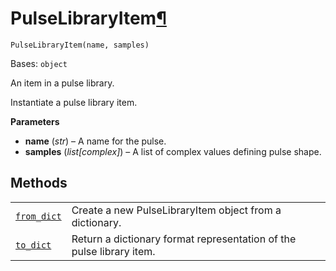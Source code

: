 # PulseLibraryItem[¶](#pulselibraryitem "Permalink to this headline")

<span id="undefined" />

`PulseLibraryItem(name, samples)`

Bases: `object`

An item in a pulse library.

Instantiate a pulse library item.

**Parameters**

*   **name** (*str*) – A name for the pulse.
*   **samples** (*list\[complex]*) – A list of complex values defining pulse shape.

## Methods

|                                                                                                                                       |                                                                      |
| ------------------------------------------------------------------------------------------------------------------------------------- | -------------------------------------------------------------------- |
| [`from_dict`](qiskit.qobj.PulseLibraryItem.from_dict#qiskit.qobj.PulseLibraryItem.from_dict "qiskit.qobj.PulseLibraryItem.from_dict") | Create a new PulseLibraryItem object from a dictionary.              |
| [`to_dict`](qiskit.qobj.PulseLibraryItem.to_dict#qiskit.qobj.PulseLibraryItem.to_dict "qiskit.qobj.PulseLibraryItem.to_dict")         | Return a dictionary format representation of the pulse library item. |
